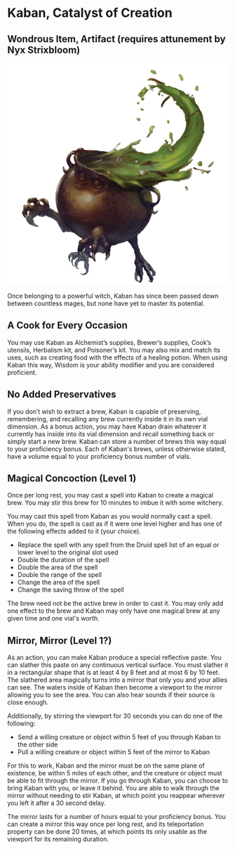 # Kaban, Catalyst of Creation
## Wondrous Item, Artifact (requires attunement by Nyx Strixbloom)

<img class="leftimg smallimg" src="../../../assets/kaban.png"/>

Once belonging to a powerful witch, Kaban has since been passed down between countless mages, but none have yet to master its potential.

## A Cook for Every Occasion
You may use Kaban as Alchemist’s supplies, Brewer’s supplies, Cook’s utensils, Herbalism kit, and Poisoner’s kit. You may also mix and match its uses, such as creating food with the effects of a healing potion. When using Kaban this way, Wisdom is your ability modifier and you are considered proficient.

## No Added Preservatives
If you don’t wish to extract a brew, Kaban is capable of preserving, remembering, and recalling any brew currently inside it in its own vial dimension. As a bonus action, you may have Kaban drain whatever it currently has inside into its vial dimension and recall something back or simply start a new brew. Kaban can store a number of brews this way equal to your proficiency bonus. Each of Kaban's brews, unless otherwise stated, have a volume equal to your proficiency bonus number of vials.

## Magical Concoction (Level 1)
Once per long rest, you may cast a spell into Kaban to create a magical brew. You may stir this brew for 10 minutes to imbue it with some witchery.

You may cast this spell from Kaban as you would normally cast a spell. When you do, the spell is cast as if it were one level higher and has one of the following effects added to it (your choice).

* Replace the spell with any spell from the Druid spell list of an equal or lower level to the original slot used
* Double the duration of the spell
* Double the area of the spell
* Double the range of the spell
* Change the area of the spell
* Change the saving throw of the spell

The brew need not be the active brew in order to cast it. You may only add one effect to the brew and Kaban may only have one magical brew at any given time and one vial's worth.

## Mirror, Mirror (Level 1?)
As an action, you can make Kaban produce a special reflective paste. You can slather this paste on any continuous vertical surface. You must slather it in a rectangular shape that is at least 4 by 8 feet and at most 6 by 10 feet. The slathered area magically turns into a mirror that only you and your allies can see. The waters inside of Kaban then become a viewport to the mirror allowing you to see the area. You can also hear sounds if their source is close enough.

Additionally, by stirring the viewport for 30 seconds you can do one of the following:

* Send a willing creature or object within 5 feet of you through Kaban to the other side
* Pull a willing creature or object within 5 feet of the mirror to Kaban

For this to work, Kaban and the mirror must be on the same plane of existence, be within 5 miles of each other, and the creature or object must be able to fit through the mirror. If you go through Kaban, you can choose to bring Kaban with you, or leave it behind. You are able to walk through the mirror without needing to stir Kaban, at which point you reappear wherever you left it after a 30 second delay.

The mirror lasts for a number of hours equal to your proficiency bonus. You can create a mirror this way once per long rest, and its teleportation property can be done 20 times, at which points its only usable as the viewport for its remaining duration.
